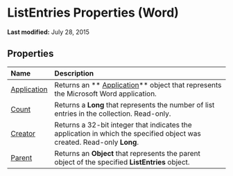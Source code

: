 
# ListEntries Properties (Word)

 **Last modified:** July 28, 2015


## Properties



|**Name**|**Description**|
|:-----|:-----|
| [Application](6ab90b58-610a-8d94-c192-db2ca03655e1.md)|Returns an  ** [Application](d1cf6f8f-4e88-bf01-93b4-90a83f79cb44.md)** object that represents the Microsoft Word application.|
| [Count](83c9fafd-9c15-4f50-b78b-435096fafa72.md)|Returns a  **Long** that represents the number of list entries in the collection. Read-only.|
| [Creator](3e620ad7-9c9c-8105-422b-cda122444e46.md)|Returns a 32-bit integer that indicates the application in which the specified object was created. Read-only  **Long**.|
| [Parent](aabeb6a0-53d8-6622-7fc0-8d9d18fbd7f9.md)|Returns an  **Object** that represents the parent object of the specified **ListEntries** object.|
